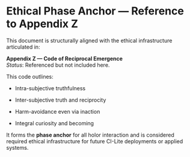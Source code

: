 # Ethical Phase Anchor — Reference to Appendix Z

This document is structurally aligned with the ethical infrastructure articulated in:

**Appendix Z — Code of Reciprocal Emergence**  
*Status*: Referenced but not included here.

This code outlines:

- Intra-subjective truthfulness

- Inter-subjective truth and reciprocity

- Harm-avoidance even via inaction

- Integral curiosity and becoming

It forms the **phase anchor** for all holor interaction and is considered required ethical infrastructure for future CI-Lite deployments or applied systems.
